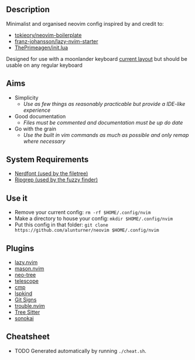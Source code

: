 ## Description
Minimalist and organised neovim config inspired by and credit to:
- [tokieory/neovim-boilerplate](https://github.com/tokiory/neovim-boilerplate)
- [franz-johansson/lazy-nvim-starter](https://github.com/frans-johansson/lazy-nvim-starter)
- [ThePrimeagen/init.lua](https://github.com/ThePrimeagen/init.lua)

Designed for use with a moonlander keyboard [current layout](https://configure.zsa.io/moonlander/layouts/d7lan/latest/0) but should be usable on any regular keyboard

## Aims
- Simplicity
  - _Use as few things as reasonably practicable but provide a IDE-like experience_
- Good documentation
  - _Files must be commented and documentation must be up do date_ 
- Go with the grain
  - _Use the built in vim commands as much as possible and only remap where necessary_

## System Requirements
- [Nerdfont (used by the filetree)](https://webinstall.dev/nerdfont/)
- [Ripgrep (used by the fuzzy finder)](https://github.com/BurntSushi/ripgrep)

## Use it
- Remove your current config: `rm -rf $HOME/.config/nvim`
- Make a directory to house your config: `mkdir $HOME/.config/nvim`
- Put this config in that folder: `git clone https://github.com/alunturner/neovim $HOME/.config/nvim`

## Plugins
- [lazy.nvim](https://github.com/folke/lazy.nvim)
- [mason.nvim](https://github.com/williamboman/mason.nvim)
- [neo-tree](https://github.com/nvim-tree/nvim-tree.lua)
- [telescope](https://github.com/nvim-telescope/telescope.nvim)
- [cmp](https://github.com/hrsh7th/nvim-cmp)
- [lspkind](https://github.com/onsails/lspkind.nvim)
- [Git Signs](https://github.com/lewis6991/gitsigns.nvim)
- [trouble.nvim](https://github.com/folke/trouble.nvim)
- [Tree Sitter](https://github.com/tree-sitter/tree-sitter)
- [sonokai](https://github.com/sainnhe/sonokai)

## Cheatsheet
- TODO Generated automatically by running `./cheat.sh`.
